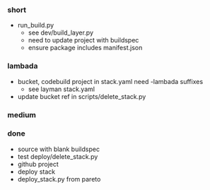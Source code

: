### short

- run_build.py
  - see dev/build_layer.py
  - need to update project with buildspec
  - ensure package includes manifest.json

### lambada

- bucket, codebuild project in stack.yaml need -lambada suffixes
  - see layman stack.yaml
- update bucket ref in scripts/delete_stack.py

### medium

### done

- source with blank buildspec
- test deploy/delete_stack.py
- github project
- deploy stack
- deploy_stack.py from pareto
